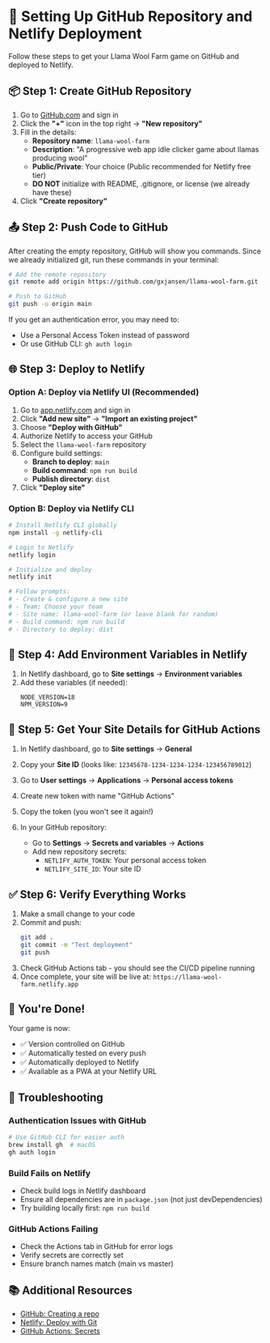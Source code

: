 # 🚀 Setting Up GitHub Repository and Netlify Deployment

Follow these steps to get your Llama Wool Farm game on GitHub and deployed to Netlify.

## 📦 Step 1: Create GitHub Repository

1. Go to [GitHub.com](https://github.com) and sign in
2. Click the **"+"** icon in the top right → **"New repository"**
3. Fill in the details:
   - **Repository name**: `llama-wool-farm`
   - **Description**: "A progressive web app idle clicker game about llamas producing wool"
   - **Public/Private**: Your choice (Public recommended for Netlify free tier)
   - **DO NOT** initialize with README, .gitignore, or license (we already have these)
4. Click **"Create repository"**

## 📤 Step 2: Push Code to GitHub

After creating the empty repository, GitHub will show you commands. Since we already initialized git, run these commands in your terminal:

```bash
# Add the remote repository
git remote add origin https://github.com/gxjansen/llama-wool-farm.git

# Push to GitHub
git push -u origin main
```

If you get an authentication error, you may need to:
- Use a Personal Access Token instead of password
- Or use GitHub CLI: `gh auth login`

## 🌐 Step 3: Deploy to Netlify

### Option A: Deploy via Netlify UI (Recommended)

1. Go to [app.netlify.com](https://app.netlify.com) and sign in
2. Click **"Add new site"** → **"Import an existing project"**
3. Choose **"Deploy with GitHub"**
4. Authorize Netlify to access your GitHub
5. Select the `llama-wool-farm` repository
6. Configure build settings:
   - **Branch to deploy**: `main`
   - **Build command**: `npm run build`
   - **Publish directory**: `dist`
7. Click **"Deploy site"**

### Option B: Deploy via Netlify CLI

```bash
# Install Netlify CLI globally
npm install -g netlify-cli

# Login to Netlify
netlify login

# Initialize and deploy
netlify init

# Follow prompts:
# - Create & configure a new site
# - Team: Choose your team
# - Site name: llama-wool-farm (or leave blank for random)
# - Build command: npm run build
# - Directory to deploy: dist
```

## 🔐 Step 4: Add Environment Variables in Netlify

1. In Netlify dashboard, go to **Site settings** → **Environment variables**
2. Add these variables (if needed):
   ```
   NODE_VERSION=18
   NPM_VERSION=9
   ```

## 🎯 Step 5: Get Your Site Details for GitHub Actions

1. In Netlify dashboard, go to **Site settings** → **General**
2. Copy your **Site ID** (looks like: `12345678-1234-1234-1234-123456789012`)

3. Go to **User settings** → **Applications** → **Personal access tokens**
4. Create new token with name "GitHub Actions"
5. Copy the token (you won't see it again!)

6. In your GitHub repository:
   - Go to **Settings** → **Secrets and variables** → **Actions**
   - Add new repository secrets:
     - `NETLIFY_AUTH_TOKEN`: Your personal access token
     - `NETLIFY_SITE_ID`: Your site ID

## ✅ Step 6: Verify Everything Works

1. Make a small change to your code
2. Commit and push:
   ```bash
   git add .
   git commit -m "Test deployment"
   git push
   ```
3. Check GitHub Actions tab - you should see the CI/CD pipeline running
4. Once complete, your site will be live at: `https://llama-wool-farm.netlify.app`

## 🎉 You're Done!

Your game is now:
- ✅ Version controlled on GitHub
- ✅ Automatically tested on every push
- ✅ Automatically deployed to Netlify
- ✅ Available as a PWA at your Netlify URL

## 🔧 Troubleshooting

### Authentication Issues with GitHub
```bash
# Use GitHub CLI for easier auth
brew install gh  # macOS
gh auth login
```

### Build Fails on Netlify
- Check build logs in Netlify dashboard
- Ensure all dependencies are in `package.json` (not just devDependencies)
- Try building locally first: `npm run build`

### GitHub Actions Failing
- Check the Actions tab in GitHub for error logs
- Verify secrets are correctly set
- Ensure branch names match (main vs master)

## 📚 Additional Resources

- [GitHub: Creating a repo](https://docs.github.com/en/repositories/creating-and-managing-repositories/creating-a-new-repository)
- [Netlify: Deploy with Git](https://docs.netlify.com/site-deploys/create-deploys/#deploy-with-git)
- [GitHub Actions: Secrets](https://docs.github.com/en/actions/security-guides/encrypted-secrets)